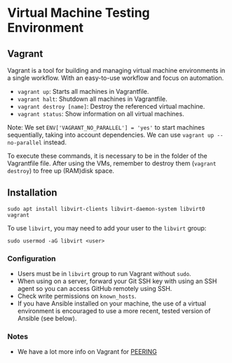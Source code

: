 # Virtual Machine Testing Environment

## Vagrant

Vagrant is a tool for building and managing virtual machine environments
in a single workflow.  With an easy-to-use workflow and focus on
automation.

* `vagrant up`: Starts all machines in Vagrantfile.
* `vagrant halt`: Shutdown all machines in Vagrantfile.
* `vagrant destroy [name]`: Destroy the referenced virtual machine.
* `vagrant status`: Show information on all virtual machines.

Note: We set `ENV['VAGRANT_NO_PARALLEL'] = 'yes'` to start machines
sequentially, taking into account dependencies. We can use `vagrant up
--no-parallel` instead.

To execute these commands, it is necessary to be in the folder of the
Vagrantfile file.  After using the VMs, remember to destroy them
(`vagrant destroy`) to free up (RAM)disk space.

## Installation

``` {bash}
sudo apt install libvirt-clients libvirt-daemon-system libvirt0 vagrant
```

To use `libvirt`, you may need to add your user to the `libvirt` group:

``` {bash}
sudo usermod -aG libvirt <user>
```

### Configuration

* Users must be in `libvirt` group to run Vagrant without `sudo`.
* When using on a server, forward your Git SSH key with using an SSH
  agent so you can access GitHub remotely using SSH.
* Check write permissions on `known_hosts`.
* If you have Ansible installed on your machine, the use of a virtual
  environment is encouraged to use a more recent, tested version of
  Ansible (see below).

### Notes

* We have a lot more info on Vagrant for [PEERING][peering-vm-tests-vagrant]

[peering-vm-tests-vagrant]: https://github.com/PEERINGTestbed/server/tree/master/vm-tests